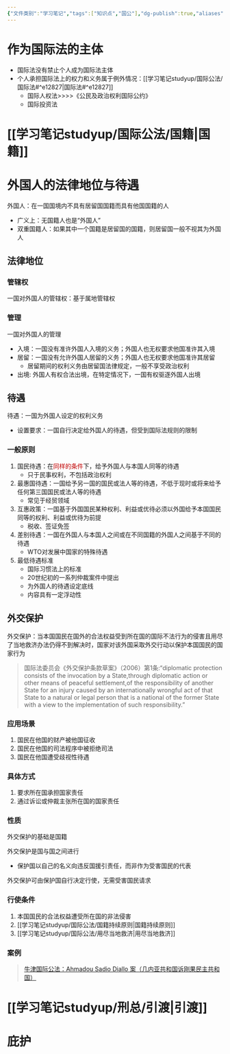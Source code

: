 ```yaml
---
{"文件类别":"学习笔记","tags":["知识点","国公"],"dg-publish":true,"aliases":["个人"],"permalink":"/学习笔记studyup/国际公法/国际法上的个人/","dgPassFrontmatter":true,"created":"2024-10-22T10:26:49.425+08:00","updated":"2024-10-29T13:54:28.380+08:00"}
---
```


# 作为国际法的主体
- 国际法没有禁止个人成为国际法主体
- 个人承担国际法上的权力和义务属于例外情况：[[学习笔记studyup/国际公法/国际法#^e12827\|国际法#^e12827]]
	- 国际人权法>>>>《公民及政治权利国际公约》
	- 国际投资法
# [[学习笔记studyup/国际公法/国籍\|国籍]]
# 外国人的法律地位与待遇
外国人：在一国国境内不具有居留国国籍而具有他国国籍的人
- 广义上：无国籍人也是“外国人”
- 双重国籍人：如果其中一个国籍是居留国的国籍，则居留国一般不视其为外国人
## 法律地位
### 管辖权
一国对外国人的管辖权：基于属地管辖权
### 管理
一国对外国人的管理
- 入境：一国没有准许外国人入境的义务；外国人也无权要求他国准许其入境
- 居留：一国没有允许外国人居留的义务；外国人也无权要求他国准许其居留
	- 居留期间的权利义务由居留国法律规定，一般不享受政治权利
- 出境: 外国人有权合法出境，在特定情况下，一国有权驱逐外国人出境
## 待遇
待遇：一国为外国人设定的权利义务
- 设置要求：一国自行决定给外国人的待遇，但受到国际法规则的限制
### 一般原则
1. 国民待遇：在<font color="#c00000">同样的条件</font>下，给予外国人与本国人同等的待遇
	- 只于民事权利，不包括政治权利
2. 最惠国待遇：一国给予另一国的国民或法人等的待遇，不低于现时或将来给予任何第三国国民或法人等的待遇
	- 常见于经贸领域
3. 互惠政策：一国基于外国国民某种权利、利益或优待必须以外国给予本国国民同等的权利、利益或优待为前提
	- 税收、签证免签
4. 差别待遇：一国在外国人与本国人之间或在不同国籍的外国人之间基于不同的待遇
	- WTO对发展中国家的特殊待遇
5. 最低待遇标准
	- 国际习惯法上的标准
	- 20世纪初的一系列仲裁案件中提出
	- 为外国人的待遇设定底线
	- 内容具有一定浮动性
## 外交保护
外交保护：当本国国民在国外的合法权益受到所在国的国际不法行为的侵害且用尽了当地救济办法仍得不到解决时，国家对该外国采取外交行动以保护本国国民的国家行为
>国际法委员会《外交保护条款草案》（2006）第1条:“diplomatic protection consists of the invocation by a State,through diplomatic action or other means of peaceful settlement,of the responsibility of another State for an injury caused by an internationally wrongful act of that State to a natural or legal person that is a national of the former State with a view to the implementation of such responsibility.”
### 应用场景
1. 国民在他国的财产被他国征收
2. 国民在他国的司法程序中被拒绝司法
3. 国民在他国遭受歧视性待遇
### 具体方式
1. 要求所在国承担国家责任
2. 通过诉讼或仲裁主张所在国的国家责任
### 性质
外交保护的基础是国籍

外交保护是国与国之间进行
- 保护国以自己的名义向违反国援引责任，而非作为受害国民的代表

外交保护可由保护国自行决定行使，无需受害国民请求
### 行使条件
1. 本国国民的合法权益遭受所在国的非法侵害
2. [[学习笔记studyup/国际公法/国籍持续原则\|国籍持续原则]]
3. [[学习笔记studyup/国际公法/用尽当地救济\|用尽当地救济]]
### 案例
>[牛津国际公法：Ahmadou Sadio Diallo 案（几内亚共和国诉刚果民主共和国）](https://opil.ouplaw.com/display/10.1093/law:epil/9780199231690/law-9780199231690-e87)
# [[学习笔记studyup/刑总/引渡\|引渡]]

# 庇护
